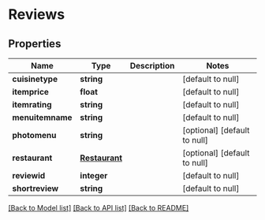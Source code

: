 # Reviews

## Properties
Name | Type | Description | Notes
------------ | ------------- | ------------- | -------------
**cuisinetype** | **string** |  | [default to null]
**itemprice** | **float** |  | [default to null]
**itemrating** | **string** |  | [default to null]
**menuitemname** | **string** |  | [default to null]
**photomenu** | **string** |  | [optional] [default to null]
**restaurant** | [**Restaurant**](Restaurant.md) |  | [optional] [default to null]
**reviewid** | **integer** |  | [default to null]
**shortreview** | **string** |  | [default to null]

[[Back to Model list]](../README.md#documentation-for-models) [[Back to API list]](../README.md#documentation-for-api-endpoints) [[Back to README]](../README.md)


